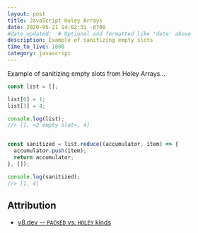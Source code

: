 ```yaml
---
layout: post
title: JavaScript Holey Arrays
date: 2020-05-21 14:02:31 -0700
#date_updated:  # Optional and formatted like 'date' above
description: Example of sanitizing empty slots
time_to_live: 1800
category: javascript
---
```




Example of sanitizing empty slots from Holey Arrays...


```javascript
const list = [];

list[0] = 1;
list[3] = 4;

console.log(list);
//> [1, <2 empty slot>, 4]


const sanitized = list.reduce((accumulator, item) => {
  accumulator.push(item);
  return accumulator;
}, []);

console.log(sanitized);
//> [1, 4]
```


## Attribution


- [v8.dev -- `PACKED` vs. `HOLEY` kinds](https://v8.dev/blog/elements-kinds#packed-vs.-holey-kinds)
